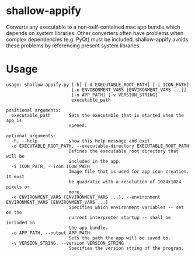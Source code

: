 shallow-appify
==============

Converts any executable to a non-self-contained mac app bundle which depends on system libraries. Other converters often have problems when complex dependencies (e.g. PyQt) must be included. shallow-appify avoids these problems by referencing present system libraries.


Usage
=====

    usage: shallow-appify.py [-h] [-d EXECUTABLE_ROOT_PATH] [-i ICON_PATH]
                             [-e ENVIRONMENT_VARS [ENVIRONMENT_VARS ...]]
                             [-o APP_PATH] [-v VERSION_STRING]
                             executable_path

    positional arguments:
      executable_path       Sets the executable that is started when the app is
                            opened.

    optional arguments:
      -h, --help            show this help message and exit
      -d EXECUTABLE_ROOT_PATH, --executable-directory EXECUTABLE_ROOT_PATH
                            Defines the executable root directory that will be
                            included in the app.
      -i ICON_PATH, --icon ICON_PATH
                            Image file that is used for app icon creation. It must
                            be quadratic with a resolution of 1024x1024 pixels or
                            more.
      -e ENVIRONMENT_VARS [ENVIRONMENT_VARS ...], --environment ENVIRONMENT_VARS [ENVIRONMENT_VARS ...]
                            Specifies which environment variables -- set on the
                            current interpreter startup -- shall be included in
                            the app bundle.
      -o APP_PATH, --output APP_PATH
                            Sets the path the app will be saved to.
      -v VERSION_STRING, --version VERSION_STRING
                            Specifies the version string of the program.

